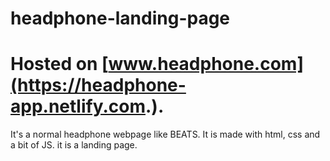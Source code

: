 # headphone-landing-page

# Hosted on  [www.headphone.com](https://headphone-app.netlify.com.).                               
It's a normal headphone webpage like BEATS. It is made with html, css and a bit of JS. it is a landing page.
